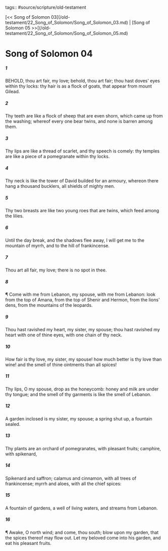 tags:: #source/scripture/old-testament

[<< Song of Solomon 03[(/old-testament/22_Song_of_Solomon/Song_of_Solomon_03.md) | [Song of Solomon 05 >>[(/old-testament/22_Song_of_Solomon/Song_of_Solomon_05.md)

# Song of Solomon 04

##### 1

BEHOLD, thou art fair, my love; behold, thou art fair; thou hast doves' eyes within thy locks: thy hair is as a flock of goats, that appear from mount Gilead.

##### 2

Thy teeth are like a flock of sheep that are even shorn, which came up from the washing; whereof every one bear twins, and none is barren among them.

##### 3

Thy lips are like a thread of scarlet, and thy speech is comely: thy temples are like a piece of a pomegranate within thy locks.

##### 4

Thy neck is like the tower of David builded for an armoury, whereon there hang a thousand bucklers, all shields of mighty men.

##### 5

Thy two breasts are like two young roes that are twins, which feed among the lilies.

##### 6

Until the day break, and the shadows flee away, I will get me to the mountain of myrrh, and to the hill of frankincense.

##### 7

Thou art all fair, my love; there is no spot in thee.

##### 8

¶ Come with me from Lebanon, my spouse, with me from Lebanon: look from the top of Amana, from the top of Shenir and Hermon, from the lions' dens, from the mountains of the leopards.

##### 9

Thou hast ravished my heart, my sister, my spouse; thou hast ravished my heart with one of thine eyes, with one chain of thy neck.

##### 10

How fair is thy love, my sister, my spouse! how much better is thy love than wine! and the smell of thine ointments than all spices!

##### 11

Thy lips, O my spouse, drop as the honeycomb: honey and milk are under thy tongue; and the smell of thy garments is like the smell of Lebanon.

##### 12

A garden inclosed is my sister, my spouse; a spring shut up, a fountain sealed.

##### 13

Thy plants are an orchard of pomegranates, with pleasant fruits; camphire, with spikenard,

##### 14

Spikenard and saffron; calamus and cinnamon, with all trees of frankincense; myrrh and aloes, with all the chief spices:

##### 15

A fountain of gardens, a well of living waters, and streams from Lebanon.

##### 16

¶ Awake, O north wind; and come, thou south; blow upon my garden, that the spices thereof may flow out. Let my beloved come into his garden, and eat his pleasant fruits.
